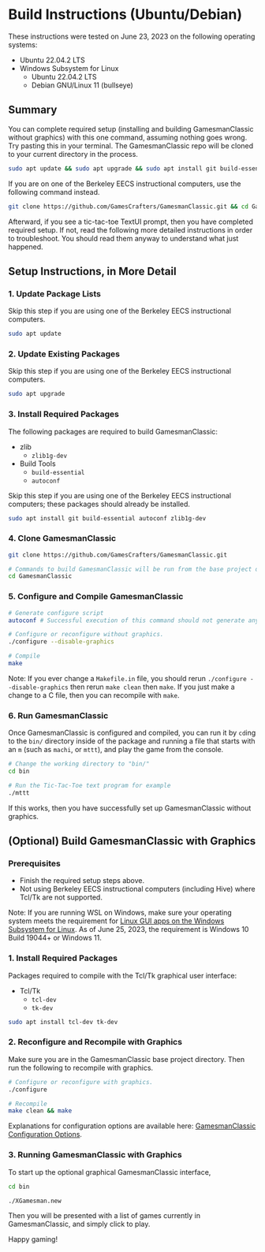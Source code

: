 # Build Instructions (Ubuntu/Debian)

These instructions were tested on June 23, 2023 on the following operating systems:
- Ubuntu 22.04.2 LTS
- Windows Subsystem for Linux
    - Ubuntu 22.04.2 LTS
    - Debian GNU/Linux 11 (bullseye)

## Summary

You can complete required setup (installing and building GamesmanClassic without graphics) with this one command, assuming nothing goes wrong. Try pasting this in your terminal. The GamesmanClassic repo will be cloned to your current directory in the process.

```bash
sudo apt update && sudo apt upgrade && sudo apt install git build-essential autoconf zlib1g-dev && git clone https://github.com/GamesCrafters/GamesmanClassic.git && cd GamesmanClassic && autoconf && ./configure --disable-graphics && make && cd bin && ./mttt
```

If you are on one of the Berkeley EECS instructional computers, use the following command instead.

```bash
git clone https://github.com/GamesCrafters/GamesmanClassic.git && cd GamesmanClassic && autoconf && ./configure --disable-graphics && make && cd bin && ./mttt
```

Afterward, if you see a tic-tac-toe TextUI prompt, then you have completed required setup. If not, read the following more detailed instructions in order to troubleshoot. You should read them anyway to understand what just happened.

## Setup Instructions, in More Detail

### 1. Update Package Lists
Skip this step if you are using one of the Berkeley EECS instructional computers.
```bash
sudo apt update
```

### 2. Update Existing Packages
Skip this step if you are using one of the Berkeley EECS instructional computers.
```bash
sudo apt upgrade
```

### 3. Install Required Packages
The following packages are required to build GamesmanClassic:

- zlib
    - `zlib1g-dev`
- Build Tools
    - `build-essential`
    - `autoconf`

Skip this step if you are using one of the Berkeley EECS instructional computers; these packages should already be installed.

```bash
sudo apt install git build-essential autoconf zlib1g-dev
```

### 4. Clone GamesmanClassic
```bash
git clone https://github.com/GamesCrafters/GamesmanClassic.git

# Commands to build GamesmanClassic will be run from the base project directory.
cd GamesmanClassic
```

### 5. Configure and Compile GamesmanClassic
```bash
# Generate configure script
autoconf # Successful execution of this command should not generate any console output.

# Configure or reconfigure without graphics.
./configure --disable-graphics

# Compile
make
```

Note: If you ever change a `Makefile.in` file, you should rerun `./configure --disable-graphics` then rerun `make clean` then `make`. If you just make a change to a C file, then you can recompile with `make`.

### 6. Run GamesmanClassic
Once GamesmanClassic is configured and compiled, you can run it by `cd`ing to the `bin/` directory inside of the package and running a file that starts with an `m` (such as `machi`, or `mttt`), and play the game from the console.

```bash
# Change the working directory to "bin/"
cd bin

# Run the Tic-Tac-Toe text program for example
./mttt
```

If this works, then you have successfully set up GamesmanClassic without graphics.

## (Optional) Build GamesmanClassic with Graphics

### Prerequisites
- Finish the required setup steps above.
- Not using Berkeley EECS instructional computers (including Hive) where Tcl/Tk are not supported.

Note: If you are running WSL on Windows, make sure your operating system meets the requirement for [Linux GUI apps on the Windows Subsystem for Linux](https://learn.microsoft.com/en-us/windows/wsl/tutorials/gui-apps). As of June 25, 2023, the requirement is Windows 10 Build 19044+ or Windows 11.

### 1. Install Required Packages
Packages required to compile with the Tcl/Tk graphical user interface:

- Tcl/Tk
    - `tcl-dev`
    - `tk-dev`

```bash
sudo apt install tcl-dev tk-dev
```

### 2. Reconfigure and Recompile with Graphics
Make sure you are in the GamesmanClassic base project directory. Then run the following to recompile with graphics.

```bash
# Configure or reconfigure with graphics.
./configure

# Recompile
make clean && make
```

Explanations for configuration options are available here: [GamesmanClassic Configuration Options](build-configuration-options.md).

### 3. Running GamesmanClassic with Graphics

To start up the optional graphical GamesmanClassic interface,

```bash
cd bin

./XGamesman.new
```

Then you will be presented with a list of games currently in GamesmanClassic, and simply click to play.

Happy gaming!
